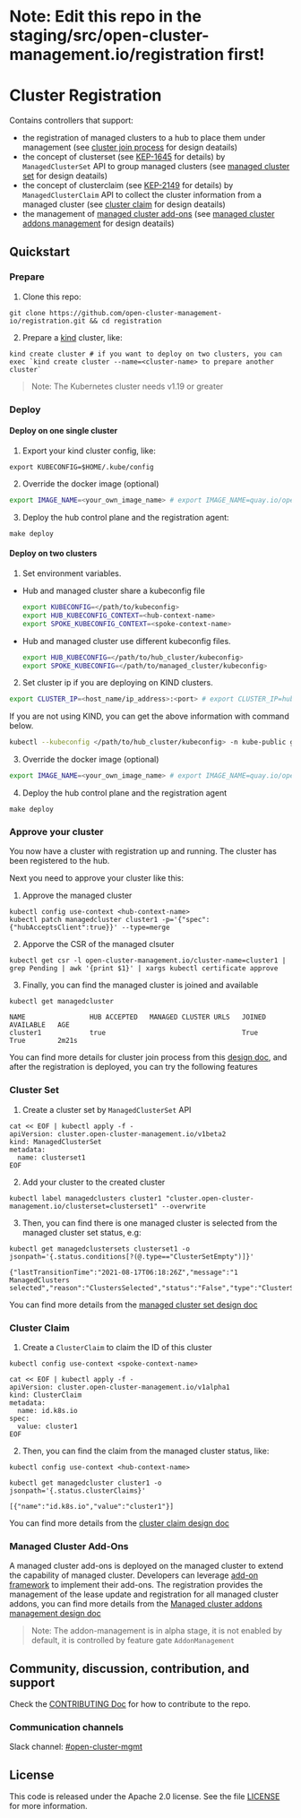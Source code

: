 # Note: Edit this repo in the staging/src/open-cluster-management.io/registration first!

# Cluster Registration

Contains controllers that support:

- the registration of managed clusters to a hub to place them under management
  (see [cluster join process](https://github.com/open-cluster-management-io/api/blob/main/docs/clusterjoinprocess.md) for design deatails)
- the concept of clusterset (see [KEP-1645](https://github.com/kubernetes/enhancements/tree/master/keps/sig-multicluster/1645-multi-cluster-services-api) for details)
  by `ManagedClusterSet` API to group managed clusters
  (see [managed cluster set](https://github.com/open-cluster-management-io/api/blob/main/docs/clusterset.md) for design deatails)
- the concept of clusterclaim (see [KEP-2149](https://github.com/kubernetes/enhancements/tree/master/keps/sig-multicluster/2149-clusterid) for details)
  by `ManagedClusterClaim` API to collect the cluster information from a managed cluster
  (see [cluster claim](https://github.com/open-cluster-management-io/api/blob/main/docs/clusterset.md) for design deatails)
- the management of [managed cluster add-ons](https://github.com/open-cluster-management-io/api/blob/main/addon/v1alpha1/types_managedclusteraddon.go)
  (see [managed cluster addons management](https://github.com/open-cluster-management-io/enhancements/tree/main/enhancements/sig-architecture/12-addon-manager) for design deatails)


## Quickstart

### Prepare

1. Clone this repo:
  ```
  git clone https://github.com/open-cluster-management-io/registration.git && cd registration
  ```

2. Prepare a [kind](https://kind.sigs.k8s.io/) cluster, like:
  ```
  kind create cluster # if you want to deploy on two clusters, you can exec `kind create cluster --name=<cluster-name> to prepare another cluster`
  ```

  > Note: The Kubernetes cluster needs v1.19 or greater

### Deploy

#### Deploy on one single cluster

1. Export your kind cluster config, like:
  ```
  export KUBECONFIG=$HOME/.kube/config
  ```

2. Override the docker image (optional)
```sh
export IMAGE_NAME=<your_own_image_name> # export IMAGE_NAME=quay.io/open-cluster-management/registration:latest
```

3. Deploy the hub control plane and the registration agent:
  ```
  make deploy
  ```

#### Deploy on two clusters

1. Set environment variables.

- Hub and managed cluster share a kubeconfig file
    ```sh
    export KUBECONFIG=</path/to/kubeconfig>
    export HUB_KUBECONFIG_CONTEXT=<hub-context-name>
    export SPOKE_KUBECONFIG_CONTEXT=<spoke-context-name>
    ```
- Hub and managed cluster use different kubeconfig files.
    ```sh
    export HUB_KUBECONFIG=</path/to/hub_cluster/kubeconfig>
    export SPOKE_KUBECONFIG=</path/to/managed_cluster/kubeconfig>
    ```

2. Set cluster ip if you are deploying on KIND clusters.
```sh
export CLUSTER_IP=<host_name/ip_address>:<port> # export CLUSTER_IP=hub-control-plane:6443
```
If you are not using KIND, you can get the above information with command below.
```sh
kubectl --kubeconfig </path/to/hub_cluster/kubeconfig> -n kube-public get configmap cluster-info -o yaml
```

3. Override the docker image (optional)
```sh
export IMAGE_NAME=<your_own_image_name> # export IMAGE_NAME=quay.io/open-cluster-management/registration:latest
```

4. Deploy the hub control plane and the registration agent
```
make deploy
```

### Approve your cluster

You now have a cluster with registration up and running. The cluster has been registered to the hub.

Next you need to approve your cluster like this:

1. Approve the managed cluster
  ```
  kubectl config use-context <hub-context-name>
  kubectl patch managedcluster cluster1 -p='{"spec":{"hubAcceptsClient":true}}' --type=merge
  ```

2. Apporve the CSR of the managed clsuter
  ```
  kubectl get csr -l open-cluster-management.io/cluster-name=cluster1 | grep Pending | awk '{print $1}' | xargs kubectl certificate approve
  ```

3. Finally, you can find the managed cluster is joined and available
  ```
  kubectl get managedcluster

  NAME                HUB ACCEPTED   MANAGED CLUSTER URLS   JOINED   AVAILABLE   AGE
  cluster1            true                                  True     True        2m21s
  ```

You can find more details for cluster join process from this [design doc](https://github.com/open-cluster-management-io/api/blob/main/docs/clusterjoinprocess.md), and after the registration is deployed, you can try the following features

### Cluster Set

1. Create a cluster set by `ManagedClusterSet` API
  ```
  cat << EOF | kubectl apply -f -
  apiVersion: cluster.open-cluster-management.io/v1beta2
  kind: ManagedClusterSet
  metadata:
    name: clusterset1
  EOF
  ```
2. Add your cluster to the created cluster
  ```
  kubectl label managedclusters cluster1 "cluster.open-cluster-management.io/clusterset=clusterset1" --overwrite
  ```

3. Then, you can find there is one managed cluster is selected from the managed cluster set status, e.g:
  ```
  kubectl get managedclustersets clusterset1 -o jsonpath='{.status.conditions[?(@.type=="ClusterSetEmpty")]}'

  {"lastTransitionTime":"2021-08-17T06:18:26Z","message":"1 ManagedClusters selected","reason":"ClustersSelected","status":"False","type":"ClusterSetEmpty"}
  ```

You can find more details from the [managed cluster set design doc](https://github.com/open-cluster-management-io/api/blob/main/docs/clusterset.md)

### Cluster Claim

1. Create a `ClusterClaim` to claim the ID of this cluster
  ```
  kubectl config use-context <spoke-context-name>

  cat << EOF | kubectl apply -f -
  apiVersion: cluster.open-cluster-management.io/v1alpha1
  kind: ClusterClaim
  metadata:
    name: id.k8s.io
  spec:
    value: cluster1
  EOF
  ```

2. Then, you can find the claim from the managed cluster status, like:
  ```
  kubectl config use-context <hub-context-name>

  kubectl get managedcluster cluster1 -o jsonpath='{.status.clusterClaims}'

  [{"name":"id.k8s.io","value":"cluster1"}]
  ```

You can find more details from the [cluster claim design doc](https://github.com/open-cluster-management-io/enhancements/tree/main/enhancements/sig-architecture/4-cluster-claims)

### Managed Cluster Add-Ons

A managed cluster add-ons is deployed on the managed cluster to extend the capability of managed
cluster. Developers can leverage [add-on framework](https://github.com/open-cluster-management-io/addon-framework)
to implement their add-ons. The registration provides the management of the lease update and
registration for all managed cluster addons, you can find more details from the
[Managed cluster addons management design doc](https://github.com/open-cluster-management-io/enhancements/tree/main/enhancements/sig-architecture/12-addon-manager)

> Note: The addon-management is in alpha stage, it is not enabled by default, it is controlled by
> feature gate `AddonManagement`

## Community, discussion, contribution, and support

Check the [CONTRIBUTING Doc](CONTRIBUTING.md) for how to contribute to the repo.

### Communication channels

Slack channel: [#open-cluster-mgmt](http://slack.k8s.io/#open-cluster-mgmt)

## License

This code is released under the Apache 2.0 license. See the file [LICENSE](LICENSE) for more information.

<!--
## XXX References

If you have any further question about xxx, please refer to
[XXX help documentation](docs/xxx_help.md) for further information.
-->
